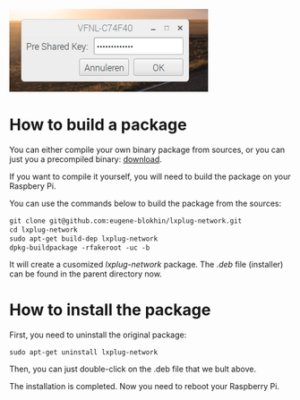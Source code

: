 ![](screenshot.png)

# How to build a package

You can either compile your own binary package from sources, or you can just you a precompiled binary: [download](https://github.com/eugene-blokhin/lxplug-network/raw/master/lxplug-network_0.18_armhf.deb).

If you want to compile it yourself, you will need to build the package on your Raspbery Pi. 

You can use the commands below to build the package from the sources:
```
git clone git@github.com:eugene-blokhin/lxplug-network.git
cd lxplug-network
sudo apt-get build-dep lxplug-network
dpkg-buildpackage -rfakeroot -uc -b 
```

It will create a cusomized *lxplug-network* package. The *.deb* file (installer) can be found in the parent directory now.

# How to install the package

First, you need to uninstall the original package:
```
sudo apt-get uninstall lxplug-network
```

Then, you can just double-click on the .deb file that we bult above. 

The installation is completed. Now you need to reboot your Raspberry Pi.
